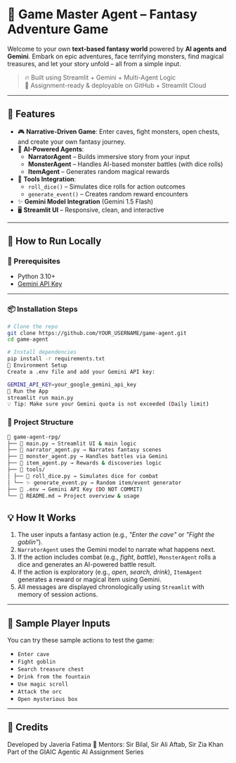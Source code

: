 # 🧙 Game Master Agent – Fantasy Adventure Game

Welcome to your own **text-based fantasy world** powered by **AI agents and Gemini**. Embark on epic adventures, face terrifying monsters, find magical treasures, and let your story unfold – all from a simple input.

> 🔥 Built using Streamlit + Gemini + Multi-Agent Logic  
> 🎯 Assignment-ready & deployable on GitHub + Streamlit Cloud

---

## 🌟 Features

- 🎮 **Narrative-Driven Game**: Enter caves, fight monsters, open chests, and create your own fantasy journey.
- 🧠 **AI-Powered Agents**:
  - **NarratorAgent** – Builds immersive story from your input
  - **MonsterAgent** – Handles AI-based monster battles (with dice rolls)
  - **ItemAgent** – Generates random magical rewards
- 🎲 **Tools Integration**: 
  - `roll_dice()` – Simulates dice rolls for action outcomes
  - `generate_event()` – Creates random reward encounters
- ✨ **Gemini Model Integration** (Gemini 1.5 Flash)
- 🖥️ **Streamlit UI** – Responsive, clean, and interactive

---

## 🚀 How to Run Locally

### 🔧 Prerequisites

- Python 3.10+
- [Gemini API Key](https://aistudio.google.com/app/apikey)

---

### 📦 Installation Steps

```bash
# Clone the repo
git clone https://github.com/YOUR_USERNAME/game-agent.git
cd game-agent

# Install dependencies
pip install -r requirements.txt
🔐 Environment Setup
Create a .env file and add your Gemini API key:

GEMINI_API_KEY=your_google_gemini_api_key
🧠 Run the App
streamlit run main.py
💡 Tip: Make sure your Gemini quota is not exceeded (Daily limit)
```

### 📂 Project Structure
```bash
📁 game-agent-rpg/
├── 🧙 main.py → Streamlit UI & main logic
├── 📜 narrator_agent.py → Narrates fantasy scenes
├── 🧟 monster_agent.py → Handles battles via Gemini
├── 🎁 item_agent.py → Rewards & discoveries logic
├── 🧰 tools/
│ ├── 🎲 roll_dice.py → Simulates dice for combat
│ └── ✨ generate_event.py → Random item/event generator
├── 📄 .env → Gemini API Key (DO NOT COMMIT)
└── 📘 README.md → Project overview & usage
```

## 💡 How It Works

1. The user inputs a fantasy action (e.g., *"Enter the cave"* or *"Fight the goblin"*).
2. `NarratorAgent` uses the Gemini model to narrate what happens next.
3. If the action includes combat (e.g., *fight*, *battle*), `MonsterAgent` rolls a dice and generates an AI-powered battle result.
4. If the action is exploratory (e.g., *open*, *search*, *drink*), `ItemAgent` generates a reward or magical item using Gemini.
5. All messages are displayed chronologically using `Streamlit` with memory of session actions.

---

## 🧪 Sample Player Inputs

You can try these sample actions to test the game:

- `Enter cave`
- `Fight goblin`
- `Search treasure chest`
- `Drink from the fountain`
- `Use magic scroll`
- `Attack the orc`
- `Open mysterious box`

---

## 🙌 Credits

Developed by Javeria Fatima 🌸
Mentors: Sir Bilal, Sir Ali Aftab, Sir Zia Khan
Part of the GIAIC Agentic AI Assignment Series
